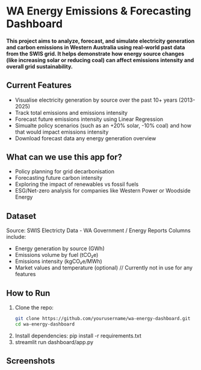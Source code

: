 # WA Energy Emissions & Forecasting Dashboard
#### This project aims to analyze, forecast, and simulate electricity generation and carbon emissions in Western Australia using real-world past data from the SWIS grid. It helps demonstrate how energy source changes (like increasing solar or reducing coal) can affect emissions intensity and overall grid sustainability. 

## Current Features
- Visualise electricity generation by source over the past 10+ years (2013-2025)
- Track total emissions and emissions intensity
- Forecast future emissions intensity using Linear Regression
- Simualte policy scenarios (such as an +20% solar, -10% coal) and how that would impact emissions intensity
- Download forecast data any energy generation overview

## What can we use this app for?
- Policy planning for grid decarbonisation
- Forecasting future carbon intensity
- Exploring the impact of renewables vs fossil fuels
- ESG/Net-zero analysis for companies like Western Power or Woodside Energy

## Dataset
Source: SWIS Electricty Data - WA Government / Energy Reports
Columns include:
  - Energy generation by source (GWh)
  - Emissions volume by fuel (tCO₂e)
  - Emissions intensity (kgCO₂e/MWh)
  - Market values and temperature (optional) // Currently not in use for any features

## How to Run
1. Clone the repo:
   ```bash
   git clone https://github.com/yourusername/wa-energy-dashboard.git
   cd wa-energy-dashboard
2. Install dependencies:
   pip install -r requirements.txt
3. streamlit run dashboard/app.py

## Screenshots
